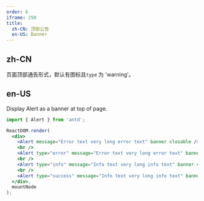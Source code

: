```yaml
---
order: 6
iframe: 250
title:
  zh-CN: 顶部公告
  en-US: Banner
---
```


## zh-CN

页面顶部通告形式，默认有图标且`type` 为 'warning'。

## en-US

Display Alert as a banner at top of page.

````jsx
import { Alert } from 'antd';

ReactDOM.render(
  <div>
    <Alert message="Error text very long error text" banner closable />
    <br />
    <Alert type="error" message="Error text very long error text" banner closable />
    <br />
    <Alert type="info" message="Info text very long info text" banner closable />
    <br />
    <Alert type="success" message="Info text very long info text" banner closable />
  </div>,
  mountNode
);
````
